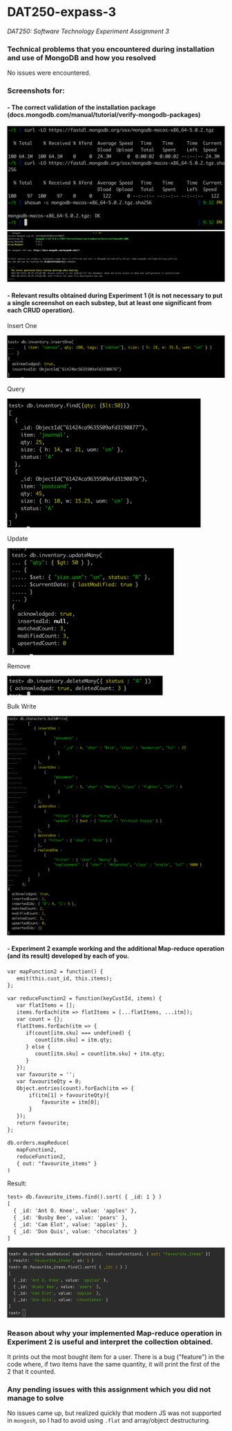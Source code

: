 # DAT250-expass-3

_DAT250: Software Technology Experiment Assignment 3_

### Technical problems that you encountered during installation and use of MongoDB and how you resolved

No issues were encountered.

### Screenshots for:

#### - The correct validation of the installation package (docs.mongodb.com/manual/tutorial/verify-mongodb-packages)
![](https://raw.githubusercontent.com/palexcast/DAT250-expass-3/main/screenshot_install.png)
![](https://raw.githubusercontent.com/palexcast/DAT250-expass-3/main/screenshot_startup.png)

#### - Relevant results obtained during Experiment 1 (it is not necessary to put a single screenshot on each substep, but at least one significant from each CRUD operation).

Insert One

![](https://raw.githubusercontent.com/palexcast/DAT250-expass-3/main/screenshot_crud_insert.png)

Query

![](https://raw.githubusercontent.com/palexcast/DAT250-expass-3/main/screenshot_crud_query.png)

Update

![](https://raw.githubusercontent.com/palexcast/DAT250-expass-3/main/screenshot_crud_update.png)

Remove

![](https://raw.githubusercontent.com/palexcast/DAT250-expass-3/main/screenshot_crud_delete.png)

Bulk Write

![](https://raw.githubusercontent.com/palexcast/DAT250-expass-3/main/screenshot_crud_bulkwrite.png)

#### - Experiment 2 example working and the additional Map-reduce operation (and its result) developed by each of you.

```
var mapFunction2 = function() {
   emit(this.cust_id, this.items);
};
```

```
var reduceFunction2 = function(keyCustId, items) {
   var flatItems = [];
   items.forEach(itm => flatItems = [...flatItems, ...itm]);
   var count = {};
   flatItems.forEach(itm => {
      if(count[itm.sku] === undefined) {
         count[itm.sku] = itm.qty;
      } else {
         count[itm.sku] = count[itm.sku] + itm.qty;
      }
   });
   var favourite = '';
   var favouriteQty = 0;
   Object.entries(count).forEach(itm => {
       if(itm[1] > favouriteQty){
           favourite = itm[0];
       }
   });
   return favourite;
};
```

```
db.orders.mapReduce(
   mapFunction2,
   reduceFunction2,
   { out: "favourite_items" }
)
```

Result:

```
test> db.favourite_items.find().sort( { _id: 1 } )
[
  { _id: 'Ant O. Knee', value: 'apples' },
  { _id: 'Busby Bee', value: 'pears' },
  { _id: 'Cam Elot', value: 'apples' },
  { _id: 'Don Quis', value: 'chocolates' }
]
```

![](https://raw.githubusercontent.com/palexcast/DAT250-expass-3/main/screenshot_experiment_2.png)

### Reason about why your implemented Map-reduce operation in Experiment 2 is useful and interpret the collection obtained.

It prints out the most bought item for a user. 
There is a bug ("feature") in the code where, if two items have the same quantity, it will print the first of the 2 that it counted.

### Any pending issues with this assignment which you did not manage to solve

No issues came up, but realized quickly that modern JS was not supported in `mongosh`, so I had to avoid using `.flat` and array/object destructuring.